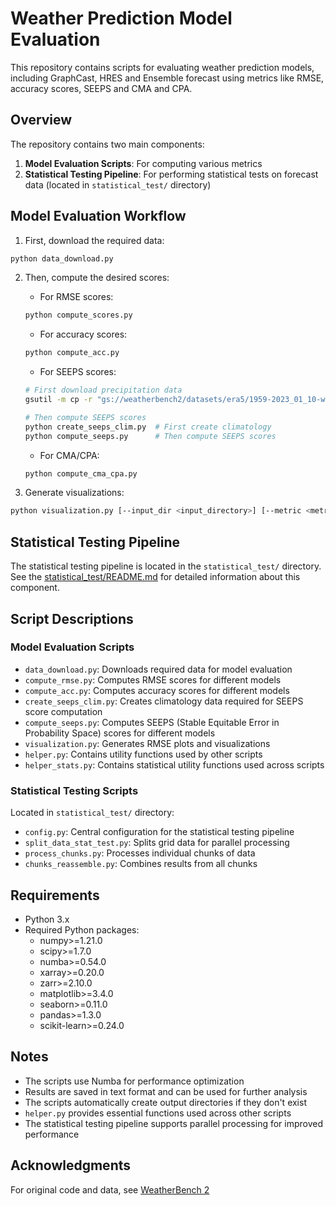 # Weather Prediction Model Evaluation

This repository contains scripts for evaluating weather prediction models, including GraphCast, HRES and Ensemble forecast using metrics like RMSE, accuracy scores, SEEPS and CMA and CPA.

## Overview

The repository contains two main components:

1. **Model Evaluation Scripts**: For computing various metrics
2. **Statistical Testing Pipeline**: For performing statistical tests on forecast data (located in `statistical_test/` directory)

## Model Evaluation Workflow

1. First, download the required data:
```bash
python data_download.py
```

2. Then, compute the desired scores:
   - For RMSE scores:
   ```bash
   python compute_scores.py
   ```
   - For accuracy scores:
   ```bash
   python compute_acc.py
   ```
   - For SEEPS scores:
   ```bash
   # First download precipitation data
   gsutil -m cp -r "gs://weatherbench2/datasets/era5/1959-2023_01_10-wb13-6h-1440x721_with_derived_variables.zarr/total_precipitation_24hr" ./precip_data/
   
   # Then compute SEEPS scores
   python create_seeps_clim.py  # First create climatology
   python compute_seeps.py      # Then compute SEEPS scores
   ```
   - For CMA/CPA:
   ```bash
   python compute_cma_cpa.py
   ```

3. Generate visualizations:
```bash
python visualization.py [--input_dir <input_directory>] [--metric <metric>]
```

## Statistical Testing Pipeline

The statistical testing pipeline is located in the `statistical_test/` directory. See the [statistical_test/README.md](statistical_test/README.md) for detailed information about this component.

## Script Descriptions

### Model Evaluation Scripts
- `data_download.py`: Downloads required data for model evaluation
- `compute_rmse.py`: Computes RMSE scores for different models
- `compute_acc.py`: Computes accuracy scores for different models
- `create_seeps_clim.py`: Creates climatology data required for SEEPS score computation
- `compute_seeps.py`: Computes SEEPS (Stable Equitable Error in Probability Space) scores for different models
- `visualization.py`: Generates RMSE plots and visualizations
- `helper.py`: Contains utility functions used by other scripts
- `helper_stats.py`: Contains statistical utility functions used across scripts

### Statistical Testing Scripts
Located in `statistical_test/` directory:
- `config.py`: Central configuration for the statistical testing pipeline
- `split_data_stat_test.py`: Splits grid data for parallel processing
- `process_chunks.py`: Processes individual chunks of data
- `chunks_reassemble.py`: Combines results from all chunks

## Requirements

- Python 3.x
- Required Python packages:
  - numpy>=1.21.0
  - scipy>=1.7.0
  - numba>=0.54.0
  - xarray>=0.20.0
  - zarr>=2.10.0
  - matplotlib>=3.4.0
  - seaborn>=0.11.0
  - pandas>=1.3.0
  - scikit-learn>=0.24.0

## Notes

- The scripts use Numba for performance optimization
- Results are saved in text format and can be used for further analysis
- The scripts automatically create output directories if they don't exist
- `helper.py` provides essential functions used across other scripts
- The statistical testing pipeline supports parallel processing for improved performance 

## Acknowledgments

For original code and data, see [WeatherBench 2](https://github.com/google-research/weatherbench2)